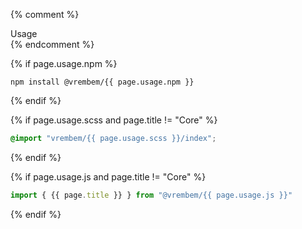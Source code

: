 <div class="type" markdown="1">

{% comment %}
<div class="flag">
  <span>Usage</span>
</div>
{% endcomment %}

{% if page.usage.npm %}
```
npm install @vrembem/{{ page.usage.npm }}
```
{% endif %}

{% if page.usage.scss and page.title != "Core" %}
```scss
@import "vrembem/{{ page.usage.scss }}/index";
```
{% endif %}

{% if page.usage.js and page.title != "Core" %}
```js
import { {{ page.title }} } from "@vrembem/{{ page.usage.js }}"
```
{% endif %}

</div>
